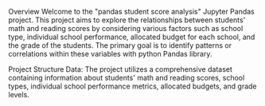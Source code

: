 Overview
Welcome to the "pandas student score analysis" Jupyter Pandas project.
This project aims to explore the relationships between students' math and reading scores by considering various factors such as school type, individual school performance, allocated budget for each school, and the grade of the students.
The primary goal is to identify patterns or correlations within these variables with python Pandas library.

Project Structure
Data: The project utilizes a comprehensive dataset containing information about students' math and reading scores, school types, individual school performance metrics, allocated budgets, and grade levels.


